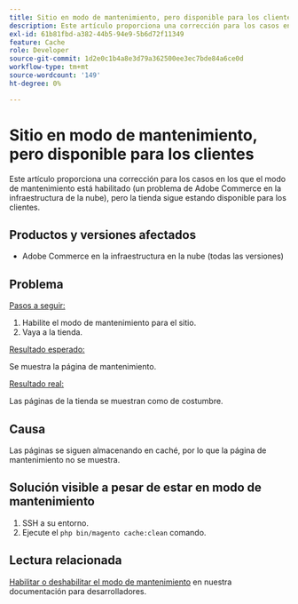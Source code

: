 ```yaml
---
title: Sitio en modo de mantenimiento, pero disponible para los clientes
description: Este artículo proporciona una corrección para los casos en los que el modo de mantenimiento está habilitado (un problema de Adobe Commerce en la infraestructura de la nube), pero la tienda sigue estando disponible para los clientes.
exl-id: 61b81fbd-a382-44b5-94e9-5b6d72f11349
feature: Cache
role: Developer
source-git-commit: 1d2e0c1b4a8e3d79a362500ee3ec7bde84a6ce0d
workflow-type: tm+mt
source-wordcount: '149'
ht-degree: 0%

---
```


# Sitio en modo de mantenimiento, pero disponible para los clientes

Este artículo proporciona una corrección para los casos en los que el modo de mantenimiento está habilitado (un problema de Adobe Commerce en la infraestructura de la nube), pero la tienda sigue estando disponible para los clientes.

## Productos y versiones afectados

* Adobe Commerce en la infraestructura en la nube (todas las versiones)

## Problema

<u>Pasos a seguir:</u>

1. Habilite el modo de mantenimiento para el sitio.
1. Vaya a la tienda.

<u>Resultado esperado:</u>

Se muestra la página de mantenimiento.

<u>Resultado real:</u>

Las páginas de la tienda se muestran como de costumbre.

## Causa

Las páginas se siguen almacenando en caché, por lo que la página de mantenimiento no se muestra.

## Solución visible a pesar de estar en modo de mantenimiento

1. SSH a su entorno.
1. Ejecute el `php bin/magento cache:clean` comando.

## Lectura relacionada

[Habilitar o deshabilitar el modo de mantenimiento](https://devdocs.magento.com/guides/v2.3/install-gde/install/cli/install-cli-subcommands-maint.html) en nuestra documentación para desarrolladores.
